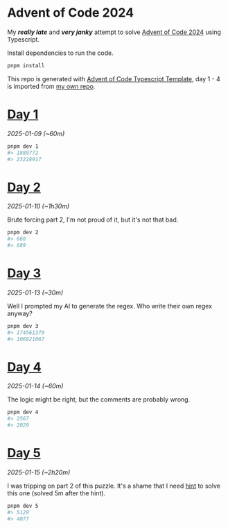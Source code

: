 # Advent of Code 2024

My ***really late*** and ***very janky*** attempt to solve [Advent of Code 2024](https://adventofcode.com/2024) using Typescript.

Install dependencies to run the code.

```sh
pnpm install
```

This repo is generated
with [Advent of Code Typescript Template](https://github.com/edge33/AdventOfCode-typescript-template), day 1 - 4 is
imported from [my own repo](https://github.com/NaN72dev/aoc-2024`).

# [Day 1](https://adventofcode.com/2024/day/1)

*2025-01-09 (~60m)*

```sh
pnpm dev 1
#> 1889772
#> 23228917
```

# [Day 2](https://adventofcode.com/2024/day/2)

*2025-01-10 (~1h30m)*

Brute forcing part 2, I'm not proud of it, but it's not that bad.

```sh
pnpm dev 2
#> 660
#> 689
```

# [Day 3](https://adventofcode.com/2024/day/3)

*2025-01-13 (~30m)*

Well I prompted my AI to generate the regex. Who write their own regex anyway?

```sh
pnpm dev 3
#> 174561379
#> 106921067
```

# [Day 4](https://adventofcode.com/2024/day/4)

*2025-01-14 (~60m)*

The logic might be right, but the comments are probably wrong.

```sh
pnpm dev 4
#> 2567
#> 2029
```

# [Day 5](https://adventofcode.com/2024/day/5)

*2025-01-15 (~2h20m)*

I was tripping on part 2 of this puzzle. It's a shame that I
need [hint](https://www.reddit.com/r/adventofcode/comments/1h71twj/comment/m0hxi6s/?utm_source=share&utm_medium=web3x&utm_name=web3xcss&utm_term=1&utm_content=share_button)
to solve this one (solved 5m after the hint).

```sh
pnpm dev 5
#> 5129
#> 4077
```
